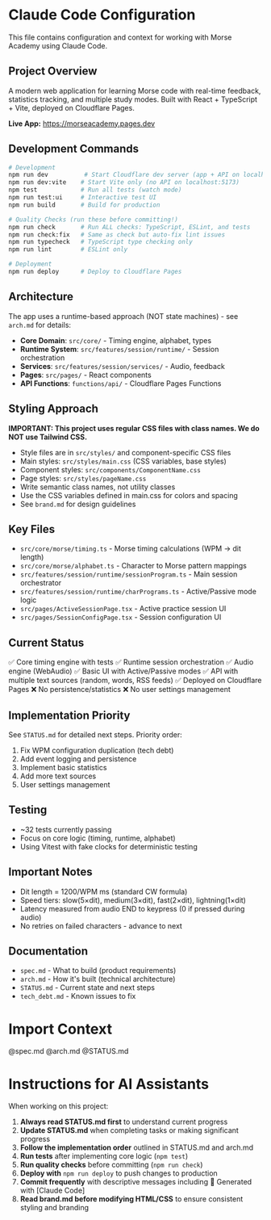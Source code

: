 # Claude Code Configuration

This file contains configuration and context for working with Morse Academy using Claude Code.

## Project Overview

A modern web application for learning Morse code with real-time feedback, statistics tracking, and multiple study modes. Built with React + TypeScript + Vite, deployed on Cloudflare Pages.

**Live App:** https://morseacademy.pages.dev

## Development Commands

```bash
# Development
npm run dev          # Start Cloudflare dev server (app + API on localhost:3000)
npm run dev:vite    # Start Vite only (no API on localhost:5173)
npm test            # Run all tests (watch mode)
npm run test:ui     # Interactive test UI
npm run build       # Build for production

# Quality Checks (run these before committing!)
npm run check       # Run ALL checks: TypeScript, ESLint, and tests
npm run check:fix   # Same as check but auto-fix lint issues
npm run typecheck   # TypeScript type checking only
npm run lint        # ESLint only

# Deployment
npm run deploy      # Deploy to Cloudflare Pages
```

## Architecture

The app uses a runtime-based approach (NOT state machines) - see `arch.md` for details:

- **Core Domain**: `src/core/` - Timing engine, alphabet, types
- **Runtime System**: `src/features/session/runtime/` - Session orchestration
- **Services**: `src/features/session/services/` - Audio, feedback
- **Pages**: `src/pages/` - React components
- **API Functions**: `functions/api/` - Cloudflare Pages Functions

## Styling Approach

**IMPORTANT: This project uses regular CSS files with class names. We do NOT use Tailwind CSS.**
- Style files are in `src/styles/` and component-specific CSS files
- Main styles: `src/styles/main.css` (CSS variables, base styles)
- Component styles: `src/components/ComponentName.css`
- Page styles: `src/styles/pageName.css`
- Write semantic class names, not utility classes
- Use the CSS variables defined in main.css for colors and spacing
- See `brand.md` for design guidelines

## Key Files

- `src/core/morse/timing.ts` - Morse timing calculations (WPM → dit length)
- `src/core/morse/alphabet.ts` - Character to Morse pattern mappings
- `src/features/session/runtime/sessionProgram.ts` - Main session orchestrator
- `src/features/session/runtime/charPrograms.ts` - Active/Passive mode logic
- `src/pages/ActiveSessionPage.tsx` - Active practice session UI
- `src/pages/SessionConfigPage.tsx` - Session configuration UI

## Current Status

✅ Core timing engine with tests
✅ Runtime session orchestration
✅ Audio engine (WebAudio)
✅ Basic UI with Active/Passive modes
✅ API with multiple text sources (random, words, RSS feeds)
✅ Deployed on Cloudflare Pages
❌ No persistence/statistics
❌ No user settings management

## Implementation Priority

See `STATUS.md` for detailed next steps. Priority order:
1. Fix WPM configuration duplication (tech debt)
2. Add event logging and persistence
3. Implement basic statistics
4. Add more text sources
5. User settings management

## Testing

- ~32 tests currently passing
- Focus on core logic (timing, runtime, alphabet)
- Using Vitest with fake clocks for deterministic testing

## Important Notes

- Dit length = 1200/WPM ms (standard CW formula)
- Speed tiers: slow(5×dit), medium(3×dit), fast(2×dit), lightning(1×dit)
- Latency measured from audio END to keypress (0 if pressed during audio)
- No retries on failed characters - advance to next

## Documentation

- `spec.md` - What to build (product requirements)
- `arch.md` - How it's built (technical architecture)
- `STATUS.md` - Current state and next steps
- `tech_debt.md` - Known issues to fix

# Import Context
@spec.md
@arch.md
@STATUS.md

# Instructions for AI Assistants

When working on this project:
1. **Always read STATUS.md first** to understand current progress
2. **Update STATUS.md** when completing tasks or making significant progress
3. **Follow the implementation order** outlined in STATUS.md and arch.md
4. **Run tests** after implementing core logic (`npm test`)
5. **Run quality checks** before committing (`npm run check`)
6. **Deploy with** `npm run deploy` to push changes to production
7. **Commit frequently** with descriptive messages including 🤖 Generated with [Claude Code]
8. **Read brand.md before modifying HTML/CSS** to ensure consistent styling and branding
